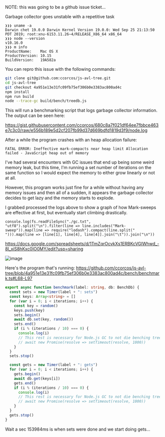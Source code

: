 NOTE: this was going to be a github issue ticket...

Garbage collector goes unstable with a repetitive task

```
❯❯❯ uname -a
Darwin chet 19.0.0 Darwin Kernel Version 19.0.0: Wed Sep 25 21:13:50 PDT 2019; root:xnu-6153.11.26~4/RELEASE_X86_64 x86_64
❯❯❯ node --version
v10.16.0
❯❯❯ m info
ProductName:	Mac OS X
ProductVersion:	10.15
BuildVersion:	19A582a
```

You can repro this issue with the following commands:

```sh
git clone git@github.com:ccorcos/js-avl-tree.git
cd js-avl-tree
git checkout 4a951e13e31fc09fb75ef306b0e3383ac800ad4c
npm install
npm run build
node --trace-gc build/bench/treedb.js
```

This will run a benchmarking script that logs garbage collector information. The output can be seen here:

https://gist.githubusercontent.com/ccorcos/680c8a7f021df64ee7fbbce463e7c3c0/raw/e556b189e5d2cf207fb99d37d669bdfd1819d3f9/node.log

After a while the program crashes with an heap allocation failure:

```
FATAL ERROR: Ineffective mark-compacts near heap limit Allocation failed - JavaScript heap out of memory
 ```

I've had several encounters with GC issues that end up being some weird memory leak, but this time, I'm running a set number of iterations on the same function so I would expect the memory to either grow linearly or not at all.

However, this program works just fine for a while without having any memory issues and then all of a sudden, it appears the garbage collector decides to get lazy and the memory starts to explode.

I grabbed processed the logs above to show a graph of how Mark-sweeps are effective at first, but eventually start climbing drastically.

```
console.log(fs.readFileSync("./gc.txt", "utf8").split("\n").filter(line => line.includes("Mark-sweep")).map(line => require("lodash").compact(line.split(" "))).map(line => [line[1], line[4], line[4]].join("\t")).join("\n"))
```

https://docs.google.com/spreadsheets/d/1TmZqrOcvkXs1ERBKcVGIWhwd_-8l_xiS8hKxc0IO0MY/edit?usp=sharing

![image](https://user-images.githubusercontent.com/1794527/69212650-bdd10680-0b16-11ea-91e5-6d642483a630.png)

Here's the program that's running:
https://github.com/ccorcos/js-avl-tree/blob/4a951e13e31fc09fb75ef306b0e3383ac800ad4c/bench/benchmark.ts#L68-L97



```ts
export async function benchmark(label: string, db: BenchDb) {
  const sets = new Timer(label + ": sets")
  const keys: Array<string> = []
  for (var i = 0; i < iterations; i++) {
    const key = random()
    keys.push(key)
    sets.begin()
    await db.set(key, random())
    sets.end()
    if (i % (iterations / 10) === 0) {
      console.log(i)
      // This rest is necessary for Node.js GC to not die benching treedb.
      // await new Promise(resolve => setTimeout(resolve, 1000))
    }
  }
  sets.stop()

  const gets = new Timer(label + ": gets")
  for (var i = 0; i < iterations; i++) {
    gets.begin()
    await db.get(keys[i])
    gets.end()
    if (i % (iterations / 10) === 0) {
      console.log(i)
      // This rest is necessary for Node.js GC to not die benching treedb.
      // await new Promise(resolve => setTimeout(resolve, 1000))
    }
  }
  gets.stop()
}
```

Wait a sec 153984ms is when sets were done and we start doing gets...
